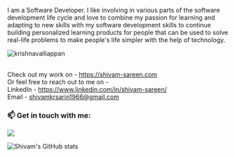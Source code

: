 I am a Software Developer. I like involving in various parts of the software development life cycle and love to combine my passion for learning and adapting to new skills with my software development skills to continue building personalized learning products for people that can be used to solve real-life problems to make people's life simpler with the help of technology.

<p align="left"> <img src="https://komarev.com/ghpvc/?username=shivamkrsarin1996&label=Profile%20views&color=0e75b6&style=flat" alt="krishnavalliappan" /> </p>

<br/> Check out my work on - https://shivam-sareen.com
<br/>Or feel free to reach out to me on - 
<br/>LinkedIn - https://www.linkedin.com/in/shivam-sareen/
<br/>Email - shivamkrsarin1966@gmail.com 

### 📫 Get in touch with me:

<p><a href="https://www.linkedin.com/in/shivam-sareen/"><img src="https://upload.wikimedia.org/wikipedia/commons/thumb/0/01/LinkedIn_Logo.svg/291px-LinkedIn_Logo.svg.png"></a></p>

![Shivam's GitHub stats](https://github-readme-stats.vercel.app/api?username=shivamkrsarin1996&hide=prs,issues&show_icons=true&theme=blue-green)
